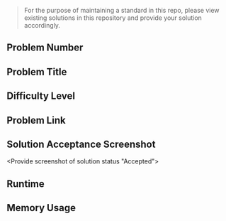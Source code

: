 > For the purpose of maintaining a standard in this repo, please view existing solutions in this repository and provide your solution accordingly.

## Problem Number
<Provide leetcode problem number here>

## Problem Title
<Provide problem title here>

## Difficulty Level
<Provide problem difficulty level here>

## Problem Link
<Provide problem link here>

## Solution Acceptance Screenshot
<Provide screenshot of solution status "Accepted">

## Runtime
<Provide solution runtime in ms here>

## Memory Usage
<Provide solution memory usage here>
